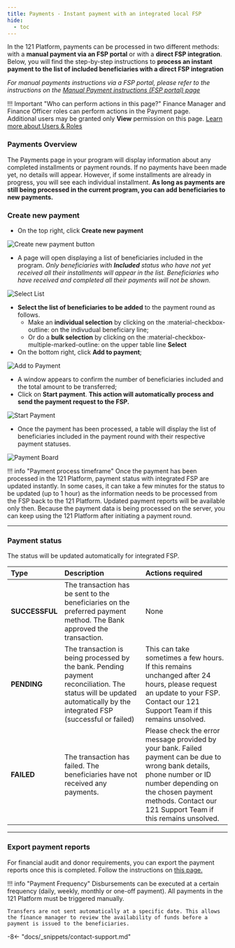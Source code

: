 ```yaml
---
title: Payments - Instant payment with an integrated local FSP
hide:
  - toc
---
```


In the 121 Platform, payments can be processed in two different methods: with a **manual payment via an FSP portal** or with a **direct FSP integration**. Below, you will find the step-by-step instructions to **process an instant payment to the list of included beneficiaries with a direct FSP integration**

*For manual payments instructions via a FSP portal, please refer to the instructions on the [Manual Payment instructions (FSP portal) page](./issue-payment-fsp-portal.md)*

!!! Important "Who can perform actions in this page?"
    Finance Manager and Finance Officer roles can perform actions in the Payment page.  
    Additional users may be granted only **View** permission on this page. [Learn more about Users & Roles](../users/users-roles-page.md)

### Payments Overview

The Payments page in your program will display information about any completed installments or payment rounds. If no payments have been made yet, no details will appear. However, if some installments are already in progress, you will see each individual installment. **As long as payments are still being processed in the current program, you can add beneficiaries to new payments.**

### Create new payment

- On the top right, click **Create new payment**

![Create new payment button](../assets/img/PaymentsPage.png)

- A page will open displaying a list of beneficiaries included in the program.
  *Only beneficiaries with **Included** status who have not yet received all their installments will appear in the list. Beneficiaries who have received and completed all their payments will not be shown.*

![Select List](../assets/img/CreateNew)

- **Select the list of beneficiaries to be added** to the payment round as follows.
    - Make an **individual selection** by clicking on the :material-checkbox-outline: on the indivudual beneficiary line;
    - Or do a **bulk selection** by clicking on the :material-checkbox-multiple-marked-outline: on the upper table line **Select**
- On the bottom right, click **Add to payment**;

![Add to Payment](../assets/img/CreateNewpaymentSelect.png)

- A window appears to confirm the number of beneficiaries included and the total amount to be transferred;
- Click on **Start payment**. **This action will automatically process and send the payment request to the FSP.**

![Start Payment](../assets/img/StartPayment.png)

- Once the payment has been processed, a table will display the list of beneficiaries included in the payment round with their respective payment statuses.

![Payment Board](../assets/img/PaymentReportBoard.png)

!!! info "Payment process timeframe"
    Once the payment has been processed in the 121 Platform, payment status with integrated FSP are updated instantly. In some cases, it can take a few minutes for the status to be updated (up to 1 hour) as the information needs to be processed from the FSP back to the 121 Platform. Updated payment reports will be available only then.
    Because the payment data is being processed on the server, you can keep using the 121 Platform after initiating a payment round.

---

### Payment status

The status will be updated automatically for integrated FSP.

| Type | Description | Actions required |
| :---- | :----------- | :----------  |
| **SUCCESSFUL** | The transaction has be sent to the beneficiaries on the preferred payment method. The Bank approved the transaction.| None |
| **PENDING** | The transaction is being processed by the bank. Pending payment reconciliation. The status will be updated automatically by the integrated FSP (successful or failed) | This can take sometimes a few hours. If this remains unchanged after 24 hours, please request an update to your FSP. Contact our 121 Support Team if this remains unsolved.|
| **FAILED** | The transaction has failed. The beneficiaries have not received any payments.| Please check the error message provided by your bank. Failed payment can be due to wrong bank details, phone number or ID number depending on the chosen payment methods. Contact our 121 Support Team if this remains unsolved.|

---

### Export payment reports

For financial audit and donor requirements, you can export the payment reports once this is completed. Follow the instructions on [this page.](../payment/payment-reporting.md)

!!! info "Payment Frequency"
    Disbursements can be executed at a certain frequency (daily, weekly, monthly or one-off payment). All payments in the 121 Platform must be triggered manually.

    Transfers are not sent automatically at a specific date. This allows the finance manager to review the availability of funds before a payment is issued to the beneficiaries.


-8<- "docs/_snippets/contact-support.md"
